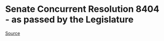# Senate Concurrent Resolution 8404 - as passed by the Legislature

[Source](http://lawfilesext.leg.wa.gov/biennium/2021-22/Pdf/Bills/Senate%20Passed%20Legislature/8404.PL.pdf)